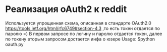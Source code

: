 Реализация oAuth2 к reddit
==========
Используется упрощенная схема, описанная в стандарте OAuth2.0 https://tools.ietf.org/html/rfc6749#section-4.3 ,то есть токен отдается по паролю =)
В первом запросе по логину и паролю отдается токен, далее по токену вторым запросом достается инфа о юзере
Usage:
$python oauth.py <login> <password> 
